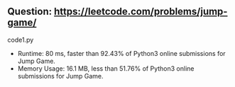 ## Question: https://leetcode.com/problems/jump-game/

code1.py
* Runtime: 80 ms, faster than 92.43% of Python3 online submissions for Jump Game.
* Memory Usage: 16.1 MB, less than 51.76% of Python3 online submissions for Jump Game.